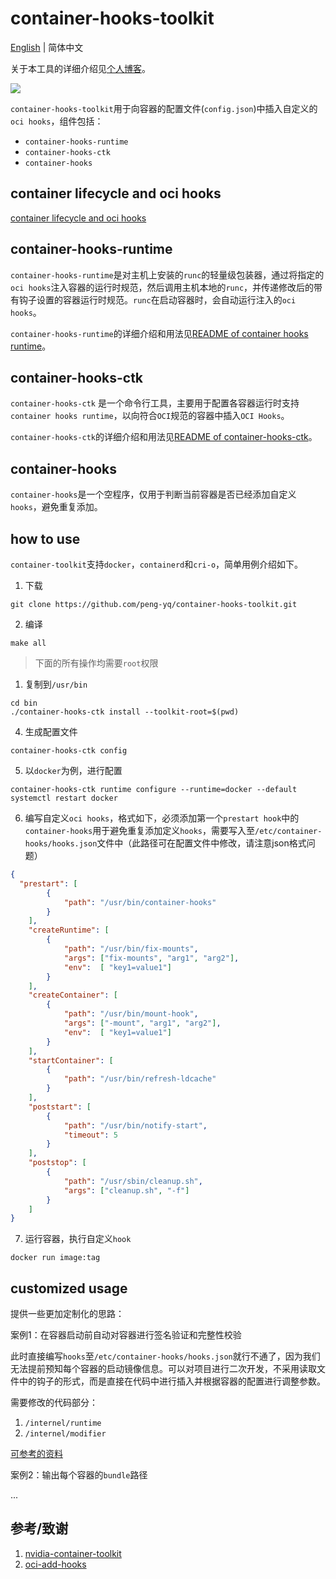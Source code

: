 # container-hooks-toolkit

[English](./README-EN.md) | 简体中文

关于本工具的详细介绍见[个人博客](https://peng-yq.github.io/2024/07/07/container-hooks-toolkit/)。

<img src= "https://cdn.jsdelivr.net/gh/peng-yq/Gallery/202405191729398.png">

`container-hooks-toolkit`用于向容器的配置文件(`config.json`)中插入自定义的`oci hooks`，组件包括：

- `container-hooks-runtime`
- `container-hooks-ctk`
- `container-hooks`

## container lifecycle and oci hooks

[container lifecycle and oci hooks](./container-lifecycle-hooks.md)

## container-hooks-runtime

`container-hooks-runtime`是对主机上安装的`runc`的轻量级包装器，通过将指定的`oci hooks`注入容器的运行时规范，然后调用主机本地的`runc`，并传递修改后的带有钩子设置的容器运行时规范。`runc`在启动容器时，会自动运行注入的`oci hooks`。

`container-hooks-runtime`的详细介绍和用法见[README of container hooks runtime](./cmd/container-hooks-runtime/README.md)。

## container-hooks-ctk

`container-hooks-ctk` 是一个命令行工具，主要用于配置各容器运行时支持`container hooks runtime`，以向符合`OCI`规范的容器中插入`OCI Hooks`。

`container-hooks-ctk`的详细介绍和用法见[README of container-hooks-ctk](./cmd/container-hooks-ctk/README.md)。

## container-hooks 

`container-hooks`是一个空程序，仅用于判断当前容器是否已经添加自定义`hooks`，避免重复添加。

## how to use

`container-toolkit`支持`docker`，`containerd`和`cri-o`，简单用例介绍如下。

1. 下载

```shell
git clone https://github.com/peng-yq/container-hooks-toolkit.git
```

2. 编译

```shell
make all
```

> 下面的所有操作均需要`root`权限

1. 复制到`/usr/bin`

```shell
cd bin
./container-hooks-ctk install --toolkit-root=$(pwd)
```

4. 生成配置文件

```shell
container-hooks-ctk config
```

5. 以`docker`为例，进行配置

```shell
container-hooks-ctk runtime configure --runtime=docker --default
systemctl restart docker
```

6. 编写自定义`oci hooks`，格式如下，必须添加第一个`prestart hook`中的`container-hooks`用于避免重复添加定义`hooks`，需要写入至`/etc/container-hooks/hooks.json`文件中（此路径可在配置文件中修改，请注意json格式问题）

```json
{
  "prestart": [
        {
            "path": "/usr/bin/container-hooks"
        }
    ],
    "createRuntime": [
        {
            "path": "/usr/bin/fix-mounts",
            "args": ["fix-mounts", "arg1", "arg2"],
            "env":  [ "key1=value1"]
        }
    ],
    "createContainer": [
        {
            "path": "/usr/bin/mount-hook",
            "args": ["-mount", "arg1", "arg2"],
            "env":  [ "key1=value1"]
        }
    ],
    "startContainer": [
        {
            "path": "/usr/bin/refresh-ldcache"
        }
    ],
    "poststart": [
        {
            "path": "/usr/bin/notify-start",
            "timeout": 5
        }
    ],
    "poststop": [
        {
            "path": "/usr/sbin/cleanup.sh",
            "args": ["cleanup.sh", "-f"]
        }
    ]
}
```

7. 运行容器，执行自定义`hook`

```shell
docker run image:tag
```

## customized usage

提供一些更加定制化的思路：

案例1：在容器启动前自动对容器进行签名验证和完整性校验

此时直接编写`hooks`至`/etc/container-hooks/hooks.json`就行不通了，因为我们无法提前预知每个容器的启动镜像信息。可以对项目进行二次开发，不采用读取文件中的钩子的形式，而是直接在代码中进行插入并根据容器的配置进行调整参数。

需要修改的代码部分：

1. `/internel/runtime`
2. `/internel/modifier`

[可参考的资料](https://peng-yq.github.io/2023/09/07/runc/)

案例2：输出每个容器的`bundle`路径

...

## 参考/致谢

1. [nvidia-container-toolkit](https://github.com/NVIDIA/nvidia-container-toolkit)
2. [oci-add-hooks](https://github.com/awslabs/oci-add-hooks)

